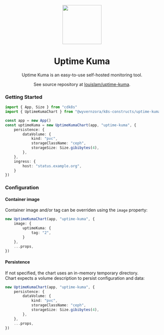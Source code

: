 <div align="center">
    <img style="width: 128px;" src="https://cdn.jsdelivr.net/gh/walkxcode/dashboard-icons/png/uptime-kuma.png" />
    <h1>Uptime Kuma</h1>
    <p>Uptime Kuma is an easy-to-use self-hosted monitoring tool.</p>
    <p>See source repository at <a href="https://github.com/louislam/uptime-kuma">louislam/uptime-kuma</a>.</p>
</div>

### Getting Started
```typescript
import { App, Size } from "cdk8s"
import { UptimeKumaChart } from "@wyvernzora/k8s-constructs/uptime-kuma"

const app = new App()
const uptimeKuma = new UptimeKumaChart(app, "uptime-kuma", {
    persistence: {
        dataVolume: {
            kind: "pvc",
            storageClassName: "ceph",
            storageSize: Size.gibibytes(4),
        },
    },
    ingress: {
        host: "status.example.org",
    }
})
```

### Configuration

#### Container image
Container image and/or tag can be overriden using the `image` property:
```typescript
new UptimeKumaChart(app, "uptime-kuma", {
    image: {
        uptimeKuma: {
            tag: "2",
        }
    },
    ...props,
})
```

#### Persistence
If not specified, the chart uses an in-memory temporary directory.  
Chart expects a volume description to persist configuration and data:
```typescript
new UptimeKumaChart(app, "uptime-kuma", {
    persistence: {
        dataVolume: {
            kind: "pvc",
            storageClassName: "ceph",
            storageSize: Size.gibibytes(4),
        },
    },
    ...props,
})
```
